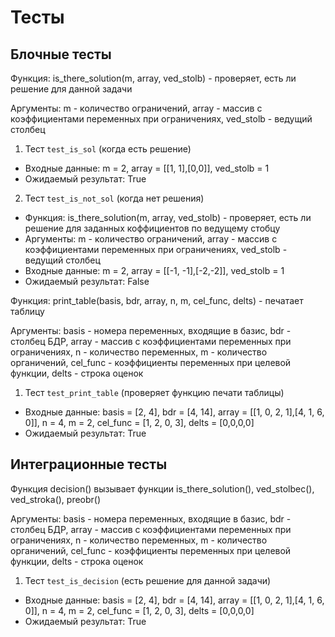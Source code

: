 # Тесты

## Блочные тесты
Функция: is_there_solution(m, array, ved_stolb) - проверяет, есть ли решение для данной задачи

Аргументы: m - количество ограничений, array - массив с коэффициентами переменных при ограничениях, ved_stolb - ведущий столбец

 1. Тест ```test_is_sol``` (когда есть решение)
  - Входные данные: m = 2, array = [[1, 1],[0,0]], ved_stolb = 1
  - Ожидаемый результат: True
  
 2. Тест ```test_is_not_sol``` (когда нет решения)
  - Функция: is_there_solution(m, array, ved_stolb) - проверяет, есть ли решение для заданных коффициентов по ведущему стобцу
  - Аргументы: m - количество ограничений, array - массив с коэффициентами переменных при ограничениях, ved_stolb - ведущий столбец
  - Входные данные: m = 2, array = [[-1, -1],[-2,-2]], ved_stolb = 1
  - Ожидаемый результат: False

Функция: print_table(basis, bdr, array, n, m, cel_func, delts) - печатает таблицу

Аргументы: basis - номера переменных, входящие в базис, bdr - столбец БДР, array - массив с коэффициентами переменных при ограничениях, n - количество переменных, m - количество органичений, cel_func - коэффициенты переменных при целевой функции, delts - строка оценок
 1. Тест ```test_print_table``` (проверяет функцию печати таблицы)
  - Входные данные: basis = [2, 4], bdr = [4, 14], array = [[1, 0, 2, 1],[4, 1, 6, 0]], n = 4, m = 2, cel_func = [1, 2, 0, 3], delts = [0,0,0,0]
  - Ожидаемый результат: True
  
## Интеграционные тесты 

Функция decision() вызывает функции is_there_solution(), ved_stolbec(), ved_stroka(), preobr()

Аргументы: basis - номера переменных, входящие в базис, bdr - столбец БДР, array - массив с коэффициентами переменных при ограничениях, n - количество переменных, m - количество органичений, cel_func - коэффициенты переменных при целевой функции, delts - строка оценок
1. Тест ```test_is_decision``` (есть решение для данной задачи)
  - Входные данные: basis = [2, 4], bdr = [4, 14], array = [[1, 0, 2, 1],[4, 1, 6, 0]], n = 4, m = 2, cel_func = [1, 2, 0, 3], delts = [0,0,0,0]
  - Ожидаемый результат: True
